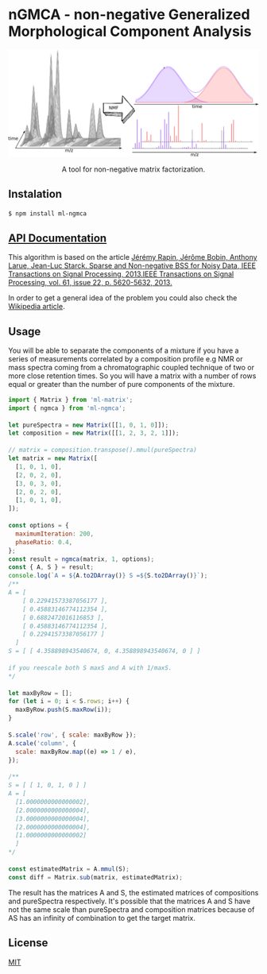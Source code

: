 # nGMCA - non-negative Generalized Morphological Component Analysis

<p align="center">
  <img alt="NMReDATA" src="image/nonNegativeMatrixFactorization.png">
</p>
<p align="center">
  A tool for non-negative matrix factorization.
</p>

## Instalation
`$ npm install ml-ngmca `

## [API Documentation](https://mljs.github.io/nGMCA/)

This algorithm is based on the article [Jérémy Rapin, Jérôme Bobin, Anthony Larue, Jean-Luc Starck. Sparse and Non-negative BSS for Noisy Data, IEEE Transactions on Signal Processing, 2013.IEEE Transactions on Signal Processing, vol. 61, issue 22, p. 5620-5632, 2013.](https://arxiv.org/pdf/1308.5546.pdf)

In order to get a general idea of the problem you could also check the [Wikipedia article](https://en.wikipedia.org/wiki/Non-negative_matrix_factorization).

## Usage

You will be able to separate the components of a mixture if you have a series of measurements correlated by a composition profile e.g NMR or mass spectra coming from a chromatographic coupled technique of two or more close retention times. So you will have a matrix with a number of rows equal or greater than the number of pure components of the mixture.

```js
import { Matrix } from 'ml-matrix';
import { ngmca } from 'ml-ngmca';

let pureSpectra = new Matrix([[1, 0, 1, 0]]);
let composition = new Matrix([[1, 2, 3, 2, 1]]);

// matrix = composition.transpose().mmul(pureSpectra)
let matrix = new Matrix([
  [1, 0, 1, 0],
  [2, 0, 2, 0],
  [3, 0, 3, 0],
  [2, 0, 2, 0],
  [1, 0, 1, 0],
]);

const options = {
  maximumIteration: 200,
  phaseRatio: 0.4,
};
const result = ngmca(matrix, 1, options);
const { A, S } = result;
console.log(`A = ${A.to2DArray()} S =${S.to2DArray()}`);
/**
A = [
    [ 0.22941573387056177 ],
    [ 0.45883146774112354 ],
    [ 0.6882472016116853 ],
    [ 0.45883146774112354 ],
    [ 0.22941573387056177 ]
  ]
S = [ [ 4.358898943540674, 0, 4.358898943540674, 0 ] ]

if you reescale both S maxS and A with 1/maxS.
*/

let maxByRow = [];
for (let i = 0; i < S.rows; i++) {
  maxByRow.push(S.maxRow(i));
}

S.scale('row', { scale: maxByRow });
A.scale('column', {
  scale: maxByRow.map((e) => 1 / e),
});

/**
S = [ [ 1, 0, 1, 0 ] ]
A = [
  [1.0000000000000002],
  [2.0000000000000004],
  [3.0000000000000004],
  [2.0000000000000004],
  [1.0000000000000002]
  ]
*/

const estimatedMatrix = A.mmul(S);
const diff = Matrix.sub(matrix, estimatedMatrix);
```

The result has the matrices A and S, the estimated matrices of compositions and pureSpectra respectively. It's possible that the matrices A and S have not the same scale than pureSpectra and composition matrices because of AS has an infinity of combination to get the target matrix.

## License

[MIT](./LICENSE)
